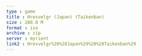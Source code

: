 ```yaml
---
type : game
title : Hresvelgr (Japan) (Taikenban)
size : 280.8 M
format : iso
archive : zip
server : myrient
link2 : Hresvelgr%20%28Japan%29%20%28Taikenban%29
---
```


